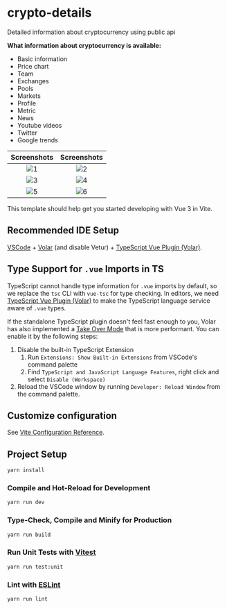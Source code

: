 # crypto-details

Detailed information about cryptocurrency using public api

**What information about cryptocurrency is available:**
- Basic information
- Price chart
- Team 
- Exchanges 
- Pools 
- Markets 
- Profile
- Metric
- News 
- Youtube videos 
- Twitter 
- Google trends


Screenshots               |  Screenshots
:-------------------------:|:-------------------------:
![1](https://user-images.githubusercontent.com/41914434/218876144-56c62e38-ce38-4178-8899-92841c8927ba.png)  |  ![2](https://user-images.githubusercontent.com/41914434/218876149-0cb8704c-f8cb-41da-8d35-2f0d2132ceb0.png)
![3](https://user-images.githubusercontent.com/41914434/218876156-ae91593e-56a1-4d31-97ad-4ca357f12ee8.png)  |  ![4](https://user-images.githubusercontent.com/41914434/218876163-cd6f07d2-145d-4d74-af4a-5252a907b29b.png)
![5](https://user-images.githubusercontent.com/41914434/218876165-ebe7339a-7745-4934-8014-10b4d2deeeb9.png)  |  ![6](https://user-images.githubusercontent.com/41914434/218876166-11ce0f8c-4b88-4109-826d-792571fcd08d.png)

  
This template should help get you started developing with Vue 3 in Vite.

## Recommended IDE Setup

[VSCode](https://code.visualstudio.com/) + [Volar](https://marketplace.visualstudio.com/items?itemName=Vue.volar) (and disable Vetur) + [TypeScript Vue Plugin (Volar)](https://marketplace.visualstudio.com/items?itemName=Vue.vscode-typescript-vue-plugin).

## Type Support for `.vue` Imports in TS

TypeScript cannot handle type information for `.vue` imports by default, so we replace the `tsc` CLI with `vue-tsc` for type checking. In editors, we need [TypeScript Vue Plugin (Volar)](https://marketplace.visualstudio.com/items?itemName=Vue.vscode-typescript-vue-plugin) to make the TypeScript language service aware of `.vue` types.

If the standalone TypeScript plugin doesn't feel fast enough to you, Volar has also implemented a [Take Over Mode](https://github.com/johnsoncodehk/volar/discussions/471#discussioncomment-1361669) that is more performant. You can enable it by the following steps:

1. Disable the built-in TypeScript Extension
    1) Run `Extensions: Show Built-in Extensions` from VSCode's command palette
    2) Find `TypeScript and JavaScript Language Features`, right click and select `Disable (Workspace)`
2. Reload the VSCode window by running `Developer: Reload Window` from the command palette.

## Customize configuration

See [Vite Configuration Reference](https://vitejs.dev/config/).

## Project Setup

```sh
yarn install
```

### Compile and Hot-Reload for Development

```sh
yarn run dev
```

### Type-Check, Compile and Minify for Production

```sh
yarn run build
```

### Run Unit Tests with [Vitest](https://vitest.dev/)

```sh
yarn run test:unit
```

### Lint with [ESLint](https://eslint.org/)

```sh
yarn run lint
```
